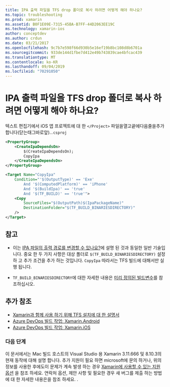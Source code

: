 ```yaml
---
title: IPA 출력 파일을 TFS drop 폴더로 복사 하려면 어떻게 해야 하나요?
ms.topic: troubleshooting
ms.prod: xamarin
ms.assetid: B0F1E09E-7315-45BA-B7FF-44D2063EE19C
ms.technology: xamarin-ios
author: conceptdev
ms.author: crdun
ms.date: 03/21/2017
ms.openlocfilehash: 9c7b7e598f66d930b5e16ef19b8bc108d8b6701a
ms.sourcegitcommit: 933de144d1fbe7d412e49b743839cae4bfcac439
ms.translationtype: MT
ms.contentlocale: ko-KR
ms.lasthandoff: 09/04/2019
ms.locfileid: "70291050"
---
```

# <a name="how-can-i-copy-ipa-output-files-to-the-tfs-drop-folder"></a>IPA 출력 파일을 TFS drop 폴더로 복사 하려면 어떻게 해야 하나요?

텍스트 편집기에서 iOS 앱 프로젝트에 대 한 `</Project>` 파일을열고끝에다음줄을추가합니다(닫는태그바로앞).`.csproj`

```xml
<PropertyGroup>
    <CreateIpaDependsOn>
        $(CreateIpaDependsOn);
        CopyIpa
    </CreateIpaDependsOn>
</PropertyGroup>

<Target Name="CopyIpa"
    Condition="'$(OutputType)' == 'Exe'
        And '$(ComputedPlatform)' == 'iPhone'
        And '$(BuildIpa)' == 'true'
        And '$(TF_BUILD)' == 'true'">
    <Copy
        SourceFiles="$(OutputPath)$(IpaPackageName)"
        DestinationFolder="$(TF_BUILD_BINARIESDIRECTORY)"
    />
</Target>
```

## <a name="notes"></a>참고

- 이는 [IPA 파일의 출력 경로를 변경할 수 있나요?](~/ios/troubleshooting/questions/ipa-output-path.md)에 설명 된 것과 동일한 일반 기술입니다. 중요 한 두 가지 사항은 대상 폴더로 `$(TF_BUILD_BINARIESDIRECTORY)` 설정 하 고 추가 조건을 추가 하는 것입니다. `CopyIpa` 따라서는 TFS 빌드에 대해서만 실행 됩니다.

- `TF_BUILD_BINARIESDIRECTORY`에 대한 자세한 내용은 [미리 정의된 빌드변수](https://docs.microsoft.com/azure/devops/pipelines/build/variables)를 참조하십시오.

## <a name="additional-references"></a>추가 참조

- [Xamarin과 함께 사용 하기 위해 TFS 설치에 대 한 설명서](https://docs.microsoft.com/azure/devops/repos/tfvc/overview)
- [Azure DevOps 빌드 작업: Xamarin.Android](https://docs.microsoft.com/azure/devops/pipelines/tasks/build/xamarin-android)
- [Azure DevOps 빌드 작업: Xamarin.iOS](https://docs.microsoft.com/azure/devops/pipelines/tasks/build/xamarin-ios)

### <a name="next-steps"></a>다음 단계

이 문서에서는 Mac 빌드 호스트의 Visual Studio 용 Xamarin 3.11.666 및 8.10.3의 현재 동작에 대해 설명 합니다. 추가 지원이 필요 하면 microsoft에 문의 하거나, 위의 정보를 사용한 후에도이 문제가 계속 발생 하는 경우 [Xamarin에 사용할 수 있는 지원 옵션](~/cross-platform/troubleshooting/support-options.md) 을 참조 하세요. 연락처 옵션, 제안 사항 및 필요한 경우 새 버그를 제출 하는 방법에 대 한 자세한 내용은을 참조 하세요. .
